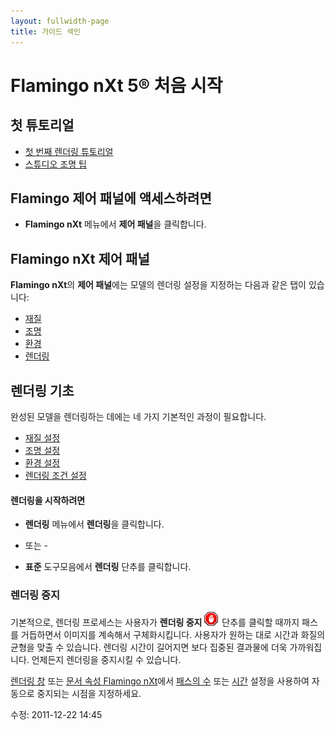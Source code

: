 ```yaml
---
layout: fullwidth-page
title: 가이드 색인
---
```


# Flamingo nXt 5® 처음 시작

## 첫 튜토리얼
* [첫 번째 렌더링 튜토리얼]({{site.baseurl}}/{{page.language}}/flamingo/5/guides/getting-started-tutorial.html)
* [스튜디오 조명 팁]({{site.baseurl}}/{{page.language}}/flamingo/5/guides/studio-lighting-basics.html)

## Flamingo 제어 패널에 액세스하려면
  * **Flamingo nXt** 메뉴에서 **제어 패널**을 클릭합니다.

## Flamingo nXt 제어 패널
**Flamingo nXt**의  **제어 패널**에는 모델의 렌더링 설정을 지정하는 다음과 같은 탭이 있습니다:

 *  [재질](..\materials\materials-tab.html)
 *  [조명](../lighting/lighting-tab.html)
 *  [환경](../environment/environment-tab.html)
 *  [렌더링](../render/render-tab.html)

## 렌더링 기초

완성된 모델을 렌더링하는 데에는 네 가지 기본적인 과정이 필요합니다.

 *  [재질 설정](..\materials\materials-tab.html)
 *  [조명 설정](../lighting/lighting-tab.html)
 *  [환경 설정](../environment/environment-tab.html)
 *  [렌더링 조건 설정](../render/render-tab.html)

#### 렌더링을 시작하려면

 * **렌더링** 메뉴에서 **렌더링**을 클릭합니다.
- 또는 -

 * **표준** 도구모음에서 **렌더링** 단추를 클릭합니다.

### 렌더링 중지


기본적으로, 렌더링 프로세스는 사용자가 **렌더링 중지** ![images/stop.png](images/stop.png) 단추를 클릭할 때까지 패스를 거듭하면서 이미지를 계속해서 구체화시킵니다. 사용자가 원하는 대로 시간과 화질의 균형을 맞출 수 있습니다. 렌더링 시간이 길어지면 보다 집중된 결과물에 더욱 가까워집니다. 언제든지 렌더링을 중지시킬 수 있습니다.


[렌더링 창](..\render\render-window.html) 또는 [문서 속성 Flamingo nXt](..\render\documentproperties-flamingo.html)에서 [패스의 수](..\render\render-window.html#number-of-passes) 또는 [시간](..\render\render-window.html#time) 설정을 사용하여 자동으로 중지되는 시점을 지정하세요.

 

수정: 2011-12-22 14:45
